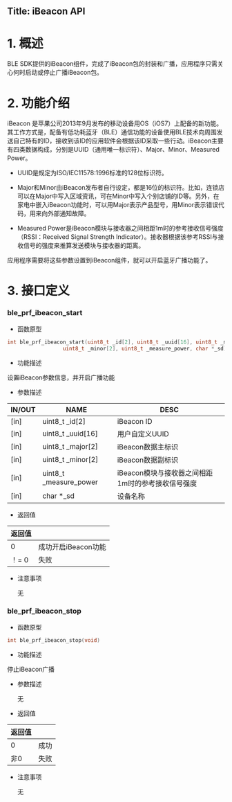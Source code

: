 ## Title:  iBeacon API
# 1. 概述

BLE SDK提供的iBeacon组件，完成了iBeacon包的封装和广播，应用程序只需关心何时启动或停止广播iBeacon包。

# 2. 功能介绍

iBeacon  是苹果公司2013年9月发布的移动设备用OS（iOS7）上配备的新功能。其工作方式是，配备有低功耗蓝牙（BLE）通信功能的设备使用BLE技术向周围发送自己特有的ID，接收到该ID的应用软件会根据该ID采取一些行动。iBeacon主要有四类数据构成，分别是UUID（通用唯一标识符）、Major、Minor、Measured Power。

- UUID是规定为ISO/IEC11578:1996标准的128位标识符。

- Major和Minor由iBeacon发布者自行设定，都是16位的标识符。比如，连锁店可以在Major中写入区域资讯，可在Minor中写入个别店铺的ID等。另外，在家电中嵌入iBeacon功能时，可以用Major表示产品型号，用Minor表示错误代码，用来向外部通知故障。

- Measured Power是iBeacon模块与接收器之间相距1m时的参考接收信号强度（RSSI：Received Signal Strength Indicator）。接收器根据该参考RSSI与接收信号的强度来推算发送模块与接收器的距离。

应用程序需要将这些参数设置到iBeacon组件，就可以开启蓝牙广播功能了。

# 3. 接口定义

### **ble_prf_ibeacon_start**

- 函数原型

```c
int ble_prf_ibeacon_start(uint8_t _id[2], uint8_t _uuid[16], uint8_t _major[2], 
                  uint8_t _minor[2], uint8_t _measure_power, char *_sd)
```

- 功能描述

设置iBeacon参数信息，并开启广播功能

- 参数描述

| IN/OUT | NAME                   | DESC                                              |
| ------ | ---------------------- | ------------------------------------------------- |
| [in]   | uint8_t _id[2]         | iBeacon ID                                        |
| [in]   | uint8_t _uuid[16]      | 用户自定义UUID                                    |
| [in]   | uint8_t _major[2]      | iBeacon数据主标识                                 |
| [in]   | uint8_t _minor[2]      | iBeacon数据副标识                                 |
| [in]   | uint8_t _measure_power | iBeacon模块与接收器之间相距1m时的参考接收信号强度 |
| [in]   | char *_sd              | 设备名称                                          |

- 返回值

| 返回值 |                     |
| ------ | ------------------- |
| 0      | 成功开启iBeacon功能 |
| ！= 0  | 失败                |

- 注意事项

  无

### **ble_prf_ibeacon_stop**

- 函数原型

```c
int ble_prf_ibeacon_stop(void)
```

- 功能描述

停止iBeacon广播

- 参数描述

  无

- 返回值

| 返回值 |      |
| ------ | ---- |
| 0      | 成功 |
| 非0    | 失败 |

- 注意事项

  无
